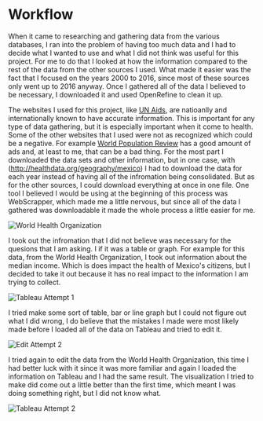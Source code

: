 # Workflow

When it came to researching and gathering data from the various databases, I ran into the problem of having too much data and I had to decide what I wanted to use and what I did not think was useful for this project. For me to do that I looked at how the information compared to the rest of the data from the other sources I used. What made it easier was the fact that I focused on the years 2000 to 2016, since most of these sources only went up to 2016 anyway.
Once I gathered all of the data I believed to be necessary, I downloaded it and used OpenRefine to clean it up.

The websites I used for this project, like [UN Aids](unaids.org), are natioanlly and internationally known to have accurate information. This is important for any type of data gathering, but it is especially important when it come to health.  Some of the other websites that I used were not as recognized which could be a negative. For example [World Population Review](http://worldpopulationreview.com/countries/mexico-population/) has a good amount of ads and, at least to me, that can be a bad thing. For the most part I downloaded the data sets and other information, but in one case, with (http://healthdata.org/geography/mexico) I had to download the data for each year instead of having all of the infromation being consolidated. But as for the other sources, I could download everything at once in one file. One tool I believed I would be using at the beginning of this process was WebScrapper, which made me a little nervous, but since all of the data I gathered was downloadable it made the whole process a little easier for me.

![World Health Organization](imgs/WHOdata.png)

 I took out the infromation that I did not believe was necessary for the quesions that I am asking. I if it was a table or graph. For example for this data, from the World Health Organization, I took out information about the median income. Which is does impact the health of Mexico's citizens, but I decided to take it out because it has no real impact to the information I am trying to collect.

![Tableau Attempt 1](imgs/WHOTableauAttempt1.png)

I tried make some sort of table, bar or line graph but I could not figure out what I did wrong, I do believe that the mistakes I made were most likely made before I loaded all of the data on Tableau and tried to edit it.

![Edit Attempt 2](imgs/WHOExcelAttempt2.png)

I tried again to edit the data from the World Health Organization, this time I had better luck with it since it was more familiar and again I loaded the information on Tableau and I had the same result. The visualization I tried to make did come out a little better than the first time, which meant I was doing something right, but I did not know what.

![Tableau Attempt 2](imgs/Excel,Attempt2.png)
